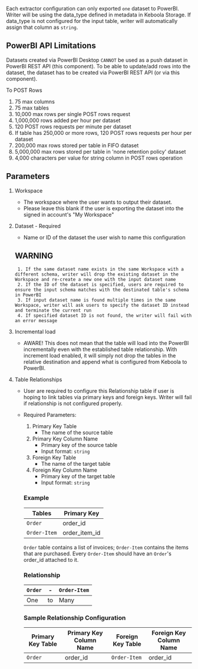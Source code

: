 Each extractor configuration can only exported `one` dataset to PowerBI. Writer will be using the data_type defined in metadata in Keboola Storage. If data_type is not configured for the input table, writer will automatically assign that column as `string`.

## PowerBI API Limitations

Datasets created via PowerBI Desktop `CANNOT` be used as a push dataset in PowerBI REST API (this component). To be able to update/add rows into the dataset, the dataset has to be created via PowerBI REST API (or via this component).

To POST Rows

1. 75 max columns
2. 75 max tables
3. 10,000 max rows per single POST rows request
4. 1,000,000 rows added per hour per dataset
5. 120 POST rows requests per minute per dataset
6. If table has 250,000 or more rows, 120 POST rows requests per hour per dataset
7. 200,000 max rows stored per table in FIFO dataset
8. 5,000,000 max rows stored per table in 'none retention policy' dataset
9. 4,000 characters per value for string column in POST rows operation

## Parameters

1. Workspace
    - The workspace where the user wants to output their dataset.
    - Please leave this blank if the user is exporting the dataset into the signed in account's "My Workspace"

2. Dataset - Required
    - Name or ID of the dataset the user wish to name this configuration
    ## WARNING
        1. If the same dataset name exists in the same Workspace with a different schema, writer will drop the existing dataset in the Workspace and re-create a new one with the input dataset name
        2. If the ID of the dataset is specified, users are required to ensure the input schema matches with the destinated table's schema in PowerBI
        3. If input dataset name is found multiple times in the same Workspace, writer will ask users to specify the dataset ID instead and terminate the current run
        4. If specified dataset ID is not found, the writer will fail with an error message

3. Incremental load
    - AWARE! This does not mean that the table will load into the PowerBI incrementally even with the established table relationship. With increment load enabled, it will simply not drop the tables in the relative destination and append what is configured from Keboola to PowerBI.

4. Table Relationships
    - User are required to configure this Relationship table if user is hoping to link tables via primary keys and foreign keys. Writer will fail if relationship is not configured properly.
    - Required Parameters:
        1. Primary Key Table
            - The name of the source table
        2. Primary Key Column Name
            - Primary key of the source table
            - Input format: ```string```
        3. Foreign Key Table
            - The name of the target table
        4. Foreign Key Column Name
            - Primary key of the target table
            - Input format: ```string```

        ### Example

        Tables|Primary Key
        -|-
        `Order`|order_id
        `Order-Item`|order_item_id

        `Order` table contains a list of invoices; `Order-Item` contains the items that are purchased. Every `Order-Item` should have an `Order`'s order_id attached to it.

        ### Relationship

        `Order`|-|`Order-Item`
        -|-|-
        One|to|Many

        ### Sample Relationship Configuration

        Primary Key Table|Primary Key Column Name|Foreign Key Table|Foreign Key Column Name
        -|-|-|-
        `Order`|order_id|`Order-Item`|order_id